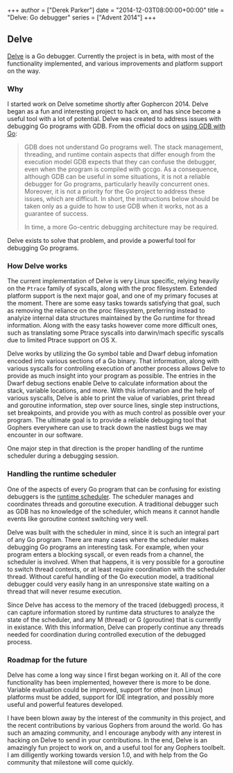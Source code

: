 +++
author = ["Derek Parker"]
date = "2014-12-03T08:00:00+00:00"
title = "Delve: Go debugger"
series = ["Advent 2014"]
+++

## Delve

[Delve](https://github.com/derekparker/delve) is a Go debugger. Currently the project is in beta, with most of the functionality implemented, and various improvements and platform support on the way.

### Why

I started work on Delve sometime shortly after Gophercon 2014. Delve began as a fun and interesting project to hack on, and has since become a useful tool with a lot of potential. Delve was created to address issues with debugging Go programs with GDB. From the official docs on [using GDB with Go](https://golang.org/doc/gdb):

 > GDB does not understand Go programs well. The stack management, threading, and runtime contain aspects that differ enough from the execution model GDB expects that they can confuse the debugger, even when the program is compiled with gccgo. As a consequence, although GDB can be useful in some situations, it is not a reliable debugger for Go programs, particularly heavily concurrent ones. Moreover, it is not a priority for the Go project to address these issues, which are difficult. In short, the instructions below should be taken only as a guide to how to use GDB when it works, not as a guarantee of success.
>
> In time, a more Go-centric debugging architecture may be required.

Delve exists to solve that problem, and provide a powerful tool for debugging Go programs.

### How Delve works

The current implementation of Delve is very Linux specific, relying heavily on the `Ptrace` family of syscalls, along with the proc filesystem. Extended platform support is the next major goal, and one of my primary focuses at the moment. There are some easy tasks towards satisfying that goal, such as removing the reliance on the proc filesystem, preferring instead to analyize internal data structures maintained by the Go runtime for thread information. Along with the easy tasks however come more difficult ones, such as translating some Ptrace syscalls into darwin/mach specific syscalls due to limited Ptrace support on OS X.

Delve works by utilizing the Go symbol table and Dwarf debug infomation encoded into various sections of a Go binary. That information, along with various syscalls for controlling execution of another process allows Delve to provide as much insight into your program as possible. The entries in the Dwarf debug sections enable Delve to calculate information about the stack, variable locations, and more. With this information and the help of various syscalls, Delve is able to print the value of variables, print thread and goroutine information, step over source lines, single step instructions, set breakpoints, and provide you with as much control as possible over your program. The ultimate goal is to provide a reliable debugging tool that Gophers everywhere can use to track down the nastiest bugs we may encounter in our software.

One major step in that direction is the proper handling of the runtime scheduler during a debugging session.

### Handling the runtime scheduler

One of the aspects of every Go program that can be confusing for existing debuggers is the [runtime scheduler](https://docs.google.com/document/d/1TTj4T2JO42uD5ID9e89oa0sLKhJYD0Y_kqxDv3I3XMw/edit). The scheduler manages and coordinates threads and goroutine execution. A traditional debugger such as GDB has no knowledge of the scheduler, which means it cannot handle events like goroutine context switching very well.

Delve was built with the scheduler in mind, since it is such an integral part of any Go program. There are many cases where the scheduler makes debugging Go programs an interesting task. For example, when your program enters a blocking syscall, or even reads from a channel, the scheduler is involved. When that happens, it is very possible for a goroutine to switch thread contexts, or at least require coordination with the scheduler thread. Without careful handling of the Go execution model, a traditional debugger could very easily hang in an unresponsive state waiting on a thread that will never resume execution.

Since Delve has access to the memory of the traced (debugged) process, it can capture information stored by runtime data structures to analyze the state of the scheduler, and any M (thread) or G (goroutine) that is currently in existance. With this information, Delve can properly continue any threads needed for coordination during controlled execution of the debugged process.

### Roadmap for the future

Delve has come a long way since I first began working on it. All of the core functionality has been implemented, however there is more to be done. Variable evaluation could be improved, support for other (non Linux) platforms must be added, support for IDE integration, and possibly more useful and powerful features developed.

I have been blown away by the interest of the community in this project, and the recent contributions by various Gophers from around the world. Go has such an amazing community, and I encourage anybody with any interest in hacking on Delve to send in your contributions. In the end, Delve is an amazingly fun project to work on, and a useful tool for any Gophers toolbelt. I am dilligently working towards version 1.0, and with help from the Go community that milestone will come quickly.
